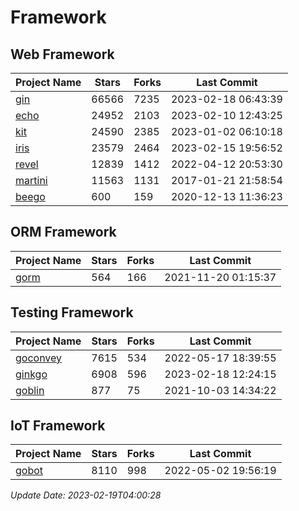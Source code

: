 # Framework

## Web Framework
| Project Name | Stars | Forks | Last Commit |
| ------------ | ----- | ----- | ----------- |
| [gin](https://github.com/gin-gonic/gin) | 66566 | 7235 | 2023-02-18 06:43:39 |
| [echo](https://github.com/labstack/echo) | 24952 | 2103 | 2023-02-10 12:43:25 |
| [kit](https://github.com/go-kit/kit) | 24590 | 2385 | 2023-01-02 06:10:18 |
| [iris](https://github.com/kataras/iris) | 23579 | 2464 | 2023-02-15 19:56:52 |
| [revel](https://github.com/revel/revel) | 12839 | 1412 | 2022-04-12 20:53:30 |
| [martini](https://github.com/go-martini/martini) | 11563 | 1131 | 2017-01-21 21:58:54 |
| [beego](https://github.com/astaxie/beego) | 600 | 159 | 2020-12-13 11:36:23 |

## ORM Framework
| Project Name | Stars | Forks | Last Commit |
| ------------ | ----- | ----- | ----------- |
| [gorm](https://github.com/jinzhu/gorm) | 564 | 166 | 2021-11-20 01:15:37 |

## Testing Framework
| Project Name | Stars | Forks | Last Commit |
| ------------ | ----- | ----- | ----------- |
| [goconvey](https://github.com/smartystreets/goconvey) | 7615 | 534 | 2022-05-17 18:39:55 |
| [ginkgo](https://github.com/onsi/ginkgo) | 6908 | 596 | 2023-02-18 12:24:15 |
| [goblin](https://github.com/franela/goblin) | 877 | 75 | 2021-10-03 14:34:22 |

## IoT Framework
| Project Name | Stars | Forks | Last Commit |
| ------------ | ----- | ----- | ----------- |
| [gobot](https://github.com/hybridgroup/gobot) | 8110 | 998 | 2022-05-02 19:56:19 |

*Update Date: 2023-02-19T04:00:28*